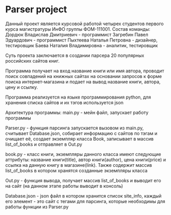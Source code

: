 # Parser project
Данный проект является курсовой работой четырех студентов первого курса магистратуры ИнФО группы ФОМ-111001.
Состав команды: 
Дордюк Владислав Дмитриевич - программист 
Загребин Павел Эдуардович - программист 
Пыхтеева Наталья Петровна - дизайнер, тестировщик 
Баева Наталия Владимировна - аналитик, тестировщик

Суть проекта заключается в создании парсера 20 популярных российских сайтов книг. 

Программа получает на вход название книги или имя автора, проводит поиск совпадений на книжных сайтах на основании запросов к форме поиска интернет-магазина и подает на вывод название книги, автора, цену и ссылку. 

Программа реализуется на языке программирования python, для хранения списка сайтов и их тэгов используется json

Архитектура программы:
main.py - мейн файл, запускает работу программы

Parser.py - функция парсинга запускается вызовом из main.py, считывает Database.json, собирает информацию с сайтов по тэгам и очищает её, создает экземпляр класса Book, записывает в массив list_of_books и отправляет в Out.py 

book.py - класс книги, экземпляры данного класса имеют следующие аттрибуты: название книги(title), автор книги(author), цена книги(price) и ссылка на данную книгу в магазине(link). Также содержит массив list_of_books в котором хранятся созданные экземпляры класса 

Out.py - функция вывода, получает массив list_of_books и выводит его на сайт (на данном этапе работы выводит в консоль)

Database.json - json файл в котором хранится список site_info, каждый его элемент - это сайт с тегами для парсинга, которые необходимы для работы функции из Parser.py
